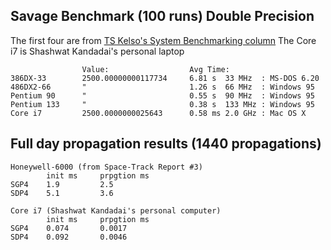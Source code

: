 Savage Benchmark (100 runs) Double Precision
--------------------------------------------
The first four are from [TS Kelso's System Benchmarking column](http://celestrak.com/columns/v02n04/)
The Core i7 is Shashwat Kandadai's personal laptop
```
                Value:                  Avg Time:
386DX-33        2500.00000000117734     6.81 s  33 MHz  : MS-DOS 6.20
486DX2-66       "                       1.26 s  66 MHz  : Windows 95
Pentium 90      "                       0.55 s  90 MHz  : Windows 95
Pentium 133     "                       0.38 s  133 MHz : Windows 95
Core i7         2500.0000000025643      0.58 ms 2.0 GHz : Mac OS X
```


Full day propagation results (1440 propagations)
-------------------------------------------------
```
Honeywell-6000 (from Space-Track Report #3)
        init ms     prpgtion ms
SGP4    1.9         2.5
SDP4    5.1         3.6

Core i7 (Shashwat Kandadai's personal computer)
        init ms     prpgtion ms
SGP4    0.074       0.0017
SDP4    0.092       0.0046
```
